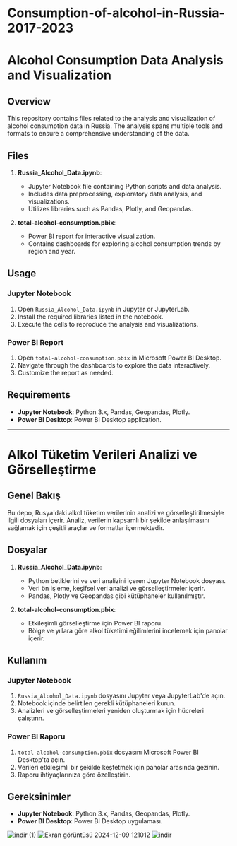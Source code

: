 # Consumption-of-alcohol-in-Russia-2017-2023

# Alcohol Consumption Data Analysis and Visualization

## Overview
This repository contains files related to the analysis and visualization of alcohol consumption data in Russia. The analysis spans multiple tools and formats to ensure a comprehensive understanding of the data.

## Files
1. **Russia_Alcohol_Data.ipynb**: 
   - Jupyter Notebook file containing Python scripts and data analysis.
   - Includes data preprocessing, exploratory data analysis, and visualizations.
   - Utilizes libraries such as Pandas, Plotly, and Geopandas.

2. **total-alcohol-consumption.pbix**:
   - Power BI report for interactive visualization.
   - Contains dashboards for exploring alcohol consumption trends by region and year.

## Usage
### Jupyter Notebook
1. Open `Russia_Alcohol_Data.ipynb` in Jupyter or JupyterLab.
2. Install the required libraries listed in the notebook.
3. Execute the cells to reproduce the analysis and visualizations.

### Power BI Report
1. Open `total-alcohol-consumption.pbix` in Microsoft Power BI Desktop.
2. Navigate through the dashboards to explore the data interactively.
3. Customize the report as needed.

## Requirements
- **Jupyter Notebook**: Python 3.x, Pandas, Geopandas, Plotly.
- **Power BI Desktop**: Power BI Desktop application.

---

# Alkol Tüketim Verileri Analizi ve Görselleştirme

## Genel Bakış
Bu depo, Rusya'daki alkol tüketim verilerinin analizi ve görselleştirilmesiyle ilgili dosyaları içerir. Analiz, verilerin kapsamlı bir şekilde anlaşılmasını sağlamak için çeşitli araçlar ve formatlar içermektedir.

## Dosyalar
1. **Russia_Alcohol_Data.ipynb**: 
   - Python betiklerini ve veri analizini içeren Jupyter Notebook dosyası.
   - Veri ön işleme, keşifsel veri analizi ve görselleştirmeler içerir.
   - Pandas, Plotly ve Geopandas gibi kütüphaneler kullanılmıştır.

2. **total-alcohol-consumption.pbix**:
   - Etkileşimli görselleştirme için Power BI raporu.
   - Bölge ve yıllara göre alkol tüketimi eğilimlerini incelemek için panolar içerir.

## Kullanım
### Jupyter Notebook
1. `Russia_Alcohol_Data.ipynb` dosyasını Jupyter veya JupyterLab'de açın.
2. Notebook içinde belirtilen gerekli kütüphaneleri kurun.
3. Analizleri ve görselleştirmeleri yeniden oluşturmak için hücreleri çalıştırın.

### Power BI Raporu
1. `total-alcohol-consumption.pbix` dosyasını Microsoft Power BI Desktop'ta açın.
2. Verileri etkileşimli bir şekilde keşfetmek için panolar arasında gezinin.
3. Raporu ihtiyaçlarınıza göre özelleştirin.

## Gereksinimler
- **Jupyter Notebook**: Python 3.x, Pandas, Geopandas, Plotly.
- **Power BI Desktop**: Power BI Desktop uygulaması.

![indir (1)](https://github.com/user-attachments/assets/2f615a43-3fd6-4ed8-81b2-213932a3e4b2)
![Ekran görüntüsü 2024-12-09 121012](https://github.com/user-attachments/assets/2f8c2cef-1d69-41a1-824f-ad8fa90a6933)
![indir](https://github.com/user-attachments/assets/beda8a2f-8bfa-4f52-a88f-08e194a5377b)


